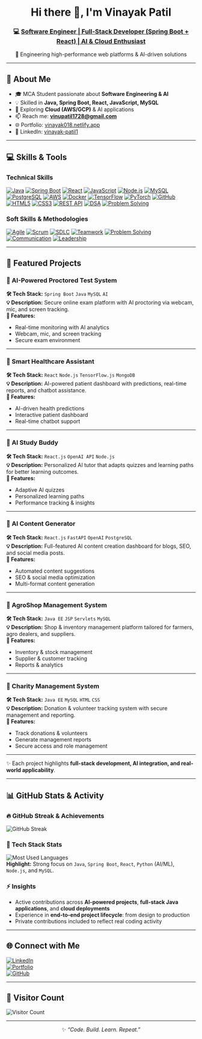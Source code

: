 # <h1 align="center">Hi there 👋, I'm Vinayak Patil</h1>
<h3 align="center">
💻 <a href="https://vinayak018.netlify.app/">Software Engineer | Full-Stack Developer (Spring Boot + React) | AI & Cloud Enthusiast</a>
</h3>
<p align="center">
🚀 Engineering high-performance web platforms & AI-driven solutions
</p>

---

## 🚀 About Me  
- 🎓 MCA Student passionate about **Software Engineering & AI**  
- 💡 Skilled in **Java, Spring Boot, React, JavaScript, MySQL**  
- 🌱 Exploring **Cloud (AWS/GCP)** & AI applications  
- 📫 Reach me: **vinupatil1728@gmail.com**  
- 🌐 Portfolio: [vinayak018.netlify.app](https://vinayak018.netlify.app/)  
- 🔗 LinkedIn: [vinayak-patil1](https://www.linkedin.com/in/vinayak-patil1)

---

## 💻 Skills & Tools  

### **Technical Skills**
[![Java](https://img.shields.io/badge/Java-ED8B00?style=for-the-badge&logo=openjdk&logoColor=white)](https://github.com/vinayakpatil99)
[![Spring Boot](https://img.shields.io/badge/SpringBoot-6DB33F?style=for-the-badge&logo=spring&logoColor=white)](https://github.com/vinayakpatil99)
[![React](https://img.shields.io/badge/React-20232A?style=for-the-badge&logo=react&logoColor=61DAFB)](https://github.com/vinayakpatil99)
[![JavaScript](https://img.shields.io/badge/JavaScript-F7DF1E?style=for-the-badge&logo=javascript&logoColor=black)](https://github.com/vinayakpatil99)
[![Node.js](https://img.shields.io/badge/Node.js-339933?style=for-the-badge&logo=node.js&logoColor=white)](https://github.com/vinayakpatil99)
[![MySQL](https://img.shields.io/badge/MySQL-4479A1?style=for-the-badge&logo=mysql&logoColor=white)](https://github.com/vinayakpatil99)
[![PostgreSQL](https://img.shields.io/badge/PostgreSQL-336791?style=for-the-badge&logo=postgresql&logoColor=white)](https://github.com/vinayakpatil99)
[![AWS](https://img.shields.io/badge/AWS-232F3E?style=for-the-badge&logo=amazonaws&logoColor=white)](https://github.com/vinayakpatil99)
[![Docker](https://img.shields.io/badge/Docker-2496ED?style=for-the-badge&logo=docker&logoColor=white)](https://github.com/vinayakpatil99)
[![TensorFlow](https://img.shields.io/badge/TensorFlow-FF6F00?style=for-the-badge&logo=tensorflow&logoColor=white)](https://github.com/vinayakpatil99)
[![PyTorch](https://img.shields.io/badge/PyTorch-EE4C2C?style=for-the-badge&logo=PyTorch&logoColor=white)](https://github.com/vinayakpatil99)
[![GitHub](https://img.shields.io/badge/GitHub-100000?style=for-the-badge&logo=github&logoColor=white)](https://github.com/vinayakpatil99)
[![HTML5](https://img.shields.io/badge/HTML5-E34F26?style=for-the-badge&logo=html5&logoColor=white)](https://github.com/vinayakpatil99)
[![CSS3](https://img.shields.io/badge/CSS3-1572B6?style=for-the-badge&logo=css3&logoColor=white)](https://github.com/vinayakpatil99)
[![REST API](https://img.shields.io/badge/REST_API-FF6C37?style=for-the-badge&logo=postman&logoColor=white)](https://github.com/vinayakpatil99)
[![DSA](https://img.shields.io/badge/DSA-4CAF50?style=for-the-badge&logo=algorithm&logoColor=white)](https://leetcode.com/vinayakpatil99/)
[![Problem Solving](https://img.shields.io/badge/Problem_Solving-4CAF50?style=for-the-badge&logo=leetcode&logoColor=white)](https://leetcode.com/vinayakpatil99/)

### **Soft Skills & Methodologies**
[![Agile](https://img.shields.io/badge/Agile-0052CC?style=for-the-badge&logo=agile&logoColor=white)](https://github.com/vinayakpatil99)
[![Scrum](https://img.shields.io/badge/Scrum-5B5B5B?style=for-the-badge&logo=scrum&logoColor=white)](https://github.com/vinayakpatil99)
[![SDLC](https://img.shields.io/badge/SDLC-0A0A0A?style=for-the-badge&logo=visual-studio-code&logoColor=white)](https://github.com/vinayakpatil99)
[![Teamwork](https://img.shields.io/badge/Teamwork-FF9800?style=for-the-badge&logo=slack&logoColor=white)](https://github.com/vinayakpatil99)
[![Problem Solving](https://img.shields.io/badge/Problem_Solving-4CAF50?style=for-the-badge&logo=leetcode&logoColor=white)](https://leetcode.com/vinayakpatil99/)
[![Communication](https://img.shields.io/badge/Communication-2196F3?style=for-the-badge&logo=discord&logoColor=white)](https://github.com/vinayakpatil99)
[![Leadership](https://img.shields.io/badge/Leadership-F44336?style=for-the-badge&logo=github&logoColor=white)](https://github.com/vinayakpatil99)

---

## 📂 Featured Projects  

### 🔹 AI-Powered Proctored Test System  
**🛠 Tech Stack:** `Spring Boot` `Java` `MySQL` `AI`  
**💡 Description:** Secure online exam platform with AI proctoring via webcam, mic, and screen tracking.  
**🎨 Features:**  
- Real-time monitoring with AI analytics  
- Webcam, mic, and screen tracking  
- Secure exam environment  

---

### 🔹 Smart Healthcare Assistant  
**🛠 Tech Stack:** `React` `Node.js` `TensorFlow.js` `MongoDB`  
**💡 Description:** AI-powered patient dashboard with predictions, real-time reports, and chatbot assistance.  
**🎨 Features:**  
- AI-driven health predictions  
- Interactive patient dashboard  
- Real-time chatbot support  

---

### 🔹 AI Study Buddy  
**🛠 Tech Stack:** `React.js` `OpenAI API` `Node.js`  
**💡 Description:** Personalized AI tutor that adapts quizzes and learning paths for better learning outcomes.  
**🎨 Features:**  
- Adaptive AI quizzes  
- Personalized learning paths  
- Performance tracking & insights  

---

### 🔹 AI Content Generator  
**🛠 Tech Stack:** `React.js` `FastAPI` `OpenAI` `PostgreSQL`  
**💡 Description:** Full-featured AI content creation dashboard for blogs, SEO, and social media posts.  
**🎨 Features:**  
- Automated content suggestions  
- SEO & social media optimization  
- Multi-format content generation  

---

### 🔹 AgroShop Management System  
**🛠 Tech Stack:** `Java EE` `JSP` `Servlets` `MySQL`  
**💡 Description:** Shop & inventory management platform tailored for farmers, agro dealers, and suppliers.  
**🎨 Features:**  
- Inventory & stock management  
- Supplier & customer tracking  
- Reports & analytics  

---

### 🔹 Charity Management System  
**🛠 Tech Stack:** `Java EE` `MySQL` `HTML` `CSS`  
**💡 Description:** Donation & volunteer tracking system with secure management and reporting.  
**🎨 Features:**  
- Track donations & volunteers  
- Generate management reports  
- Secure access and role management  

---

✨ Each project highlights **full-stack development, AI integration, and real-world applicability**.

---
## 📊 GitHub Stats & Activity  

### 🔥 GitHub Streak & Achievements  
![GitHub Streak](https://github-readme-streak-stats.herokuapp.com/?user=vinayakpatil99&theme=tokyonight)  
### 🧰 Tech Stack Stats  
![Most Used Languages](https://github-readme-stats.vercel.app/api/top-langs/?username=vinayakpatil99&langs_count=10&theme=tokyonight&layout=compact)  
**Highlight:** Strong focus on `Java`, `Spring Boot`, `React`, `Python` (AI/ML), `Node.js`, and `MySQL`.  

### ⚡️ Insights  
- Active contributions across **AI-powered projects**, **full-stack Java applications**, and **cloud deployments**  
- Experience in **end-to-end project lifecycle**: from design to production  
- Private contributions included to reflect real coding activity  

---

## 🌐 Connect with Me  

[![LinkedIn](https://img.shields.io/badge/LinkedIn-blue?style=for-the-badge&logo=linkedin)](https://www.linkedin.com/in/vinayak-patil1)  
[![Portfolio](https://img.shields.io/badge/Portfolio-FF5722?style=for-the-badge&logo=web)](https://vinayak018.netlify.app/)  
[![GitHub](https://img.shields.io/badge/GitHub-black?style=for-the-badge&logo=github)](https://github.com/vinayakpatil99)

---

## 👀 Visitor Count  

![Visitor Count](https://profile-counter.glitch.me/vinayakpatil99/count.svg)

---

<p align="center">
✨ <i>“Code. Build. Learn. Repeat.”</i>
</p>
